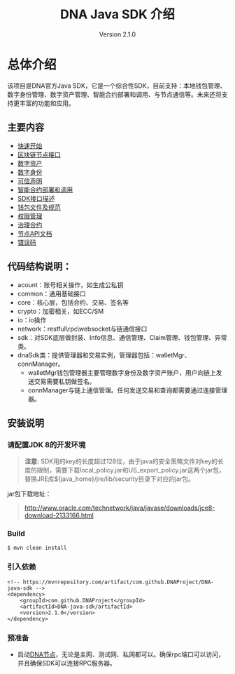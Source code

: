 <h1 align="center"> DNA Java SDK 介绍 </h1>

<p align="center" class="version">Version 2.1.0 </p>


# 总体介绍

该项目是DNA官方Java SDK，它是一个综合性SDK，目前支持：本地钱包管理、数字身份管理、数字资产管理、智能合约部署和调用、与节点通信等。未来还将支持更丰富的功能和应用。

## 主要内容

- [快速开始](sdk_get_start.md)
- [区块链节点接口](basic.md)
- [数字资产](asset.md)
- [数字身份](dnaid.md)
- [可信声明](dnaid_claim.md)
- [智能合约部署和调用](smartcontract.md)
- [SDK接口描述](interface.md)
- [钱包文件及规范](Wallet_File_Specification_cn.md)
- [权限管理](auth.md)
- [治理合约](governance.md)
- [节点API文档](https://github.com/DNAProject/DNA/tree/master/docs/specifications)
- [错误码](errorcode.md)

## 代码结构说明：

* acount：账号相关操作，如生成公私钥
* common：通用基础接口
* core：核心层，包括合约、交易、签名等
* crypto：加密相关，如ECC/SM
* io：io操作
* network：restful\rpc\websocket与链通信接口
* sdk：对SDK底层做封装、Info信息、通信管理、Claim管理、钱包管理、异常类。
* dnaSdk类：提供管理器和交易实例，管理器包括：walletMgr、connManager。
    * walletMgr钱包管理器主要管理数字身份及数字资产账户，用户向链上发送交易需要私钥做签名。 
    * connManager与链上通信管理。任何发送交易和查询都需要通过连接管理器。

## 安装说明

### 请配置JDK 8的开发环境

> **注意:**  SDK用的key的长度超过128位，由于java的安全策略文件对key的长度的限制，需要下载local_policy.jar和US_export_policy.jar这两个jar包，替换JRE库${java_home}/jre/lib/security目录下对应的jar包。

jar包下载地址：

>http://www.oracle.com/technetwork/java/javase/downloads/jce8-download-2133166.html


### Build

```
$ mvn clean install
```

### 引入依赖


```
<!-- https://mvnrepository.com/artifact/com.github.DNAProject/DNA-java-sdk -->
<dependency>
    <groupId>com.github.DNAProject</groupId>
    <artifactId>DNA-java-sdk/artifactId>
    <version>2.1.0</version>
</dependency>
```

### 预准备

* 启动[DNA节点](https://github.com/DNAProject/DNA)，无论是主网、测试网、私网都可以。确保rpc端口可以访问，并且确保SDK可以连接RPC服务器。
